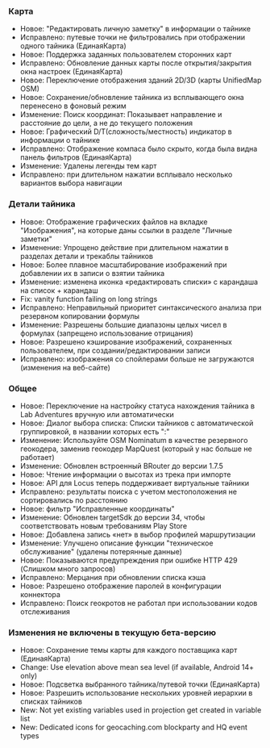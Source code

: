 ### Карта
- Новое: "Редактировать личную заметку" в информации о тайнике
- Исправлено: путевые точки не фильтровались при отображении одного тайника (ЕдинаяКарта)
- Новое: Поддержка заданных пользователем сторонних карт
- Исправлено: Обновление данных карты после открытия/закрытия окна настроек (ЕдинаяКарта)
- Новое: Переключение отображения зданий 2D/3D (карты UnifiedMap OSM)
- Новое: Сохранение/обновление тайника из всплывающего окна перенесено в фоновый режим
- Изменение: Поиск координат: Показывает направление и расстояние до цели, а не до текущего положения
- Новое: Графический D/T(сложность/местность) индикатор в информации о тайнике
- Исправлено: Отображение компаса было скрыто, когда была видна панель фильтров (ЕдинаяКарта)
- Изменение: Удалены легенды тем карт
- Исправлено: при длительном нажатии всплывало несколько вариантов выбора навигации

### Детали тайника
- Новое: Отображение графических файлов на вкладке "Изображения", на которые даны ссылки в разделе "Личные заметки"
- Изменение: Упрощено действие при длительном нажатии в разделах детали и трекаблы тайников
- Новое: Более плавное масштабирование изображений при добавлении их в записи о взятии тайника
- Изменение: изменена иконка «редактировать списки» с карандаша на список + карандаш
- Fix: vanity function failing on long strings
- Исправлено: Неправильный приоритет синтаксического анализа при резервном копировании формулы
- Изменение: Разрешены большие диапазоны целых чисел в формулах (запрещено использование отрицания)
- Новое: Разрешено кэширование изображений, сохраненных пользователем, при создании/редактировании записи
- Исправлено: изображения со спойлерами больше не загружаются (изменения на веб-сайте)

### Общее
- Новое: Переключение на настройку статуса нахождения тайника в Lab Adventures вручную или автоматически
- Новое: Диалог выбора списка: Списки тайников с автоматической группировкой, в названии которых есть ":"
- Изменение: Используйте OSM Nominatum в качестве резервного геокодера, заменив геокодер MapQuest (который у нас больше не работает)
- Изменение: Обновлен встроенный BRouter до версии 1.7.5
- Новое: Чтение информации о высотах из трека при импорте
- Новое: API для Locus теперь поддерживает виртуальные тайники
- Исправлено: результаты поиска с учетом местоположения не сортировались по расстоянию
- Новое: фильтр "Исправленные координаты"
- Изменение: Обновлен targetSdk до версии 34, чтобы соответствовать новым требованиям Play Store
- Новое: Добавлена запись «нет» в выбор профилей маршрутизации
- Изменение: Улучшено описание функции "техническое обслуживание" (удалены потерянные данные)
- Новое: Показываются предупреждения при ошибке HTTP 429 (Слишком много запросов)
- Исправлено: Мерцания при обновлении списка кэша
- Новое: Разрешено отображение паролей в конфигурации коннектора
- Исправлено: Поиск геокротов не работал при использовании кодов отслеживания

### Изменения не включены в текущую бета-версию
- Новое: Сохранение темы карты для каждого поставщика карт (ЕдинаяКарта)
- Change: Use elevation above mean sea level (if available, Android 14+ only)
- Новое: Подсветка выбранного тайника/путевой точки (ЕдинаяКарта)
- Новое: Разрешить использование нескольких уровней иерархии в списках тайников
- New: Not yet existing variables used in projection get created in variable list
- New: Dedicated icons for geocaching.com blockparty and HQ event types
